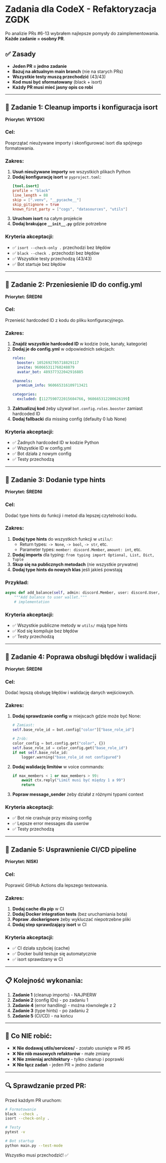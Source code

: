 # Zadania dla CodeX - Refaktoryzacja ZGDK

Po analizie PRs #6-13 wybrałem najlepsze pomysły do zaimplementowania. **Każde zadanie = osobny PR**.

## ✅ Zasady
- **Jeden PR = jedno zadanie**
- **Bazuj na aktualnym main branch** (nie na starych PRs)
- **Wszystkie testy muszą przechodzić** (43/43)
- **Kod musi być sformatowany** (black + isort)
- **Każdy PR musi mieć jasny opis co robi**

---

## 🎯 Zadanie 1: Cleanup imports i konfiguracja isort
**Priorytet: WYSOKI**

### Cel:
Posprzątać nieużywane importy i skonfigurować isort dla spójnego formatowania.

### Zakres:
1. **Usuń nieużywane importy** we wszystkich plikach Python
2. **Dodaj konfigurację isort** w `pyproject.toml`:
   ```toml
   [tool.isort]
   profile = "black"
   line_length = 88
   skip = [".venv", "__pycache__"]
   skip_gitignore = true
   known_first_party = ["cogs", "datasources", "utils"]
   ```
3. **Uruchom isort** na całym projekcie
4. **Dodaj brakujące `__init__.py`** gdzie potrzebne

### Kryteria akceptacji:
- ✅ `isort --check-only .` przechodzi bez błędów
- ✅ `black --check .` przechodzi bez błędów  
- ✅ Wszystkie testy przechodzą (43/43)
- ✅ Bot startuje bez błędów

---

## 🎯 Zadanie 2: Przeniesienie ID do config.yml
**Priorytet: ŚREDNI**

### Cel:
Przenieść hardcoded ID z kodu do pliku konfiguracyjnego.

### Zakres:
1. **Znajdź wszystkie hardcoded ID** w kodzie (role, kanały, kategorie)
2. **Dodaj je do config.yml** w odpowiednich sekcjach:
   ```yaml
   roles:
     booster: 1052692705718829117
     invite: 960665311760248879
     avatar_bot: 489377322042916885
   
   channels:
     premium_info: 960665316109713421
   
   categories:
     excluded: [1127590722015604766, 960665312200626199]
   ```
3. **Zaktualizuj kod** żeby używał `bot.config.roles.booster` zamiast hardcoded ID
4. **Dodaj fallbacki** dla missing config (defaulty 0 lub None)

### Kryteria akceptacji:
- ✅ Żadnych hardcoded ID w kodzie Python
- ✅ Wszystkie ID w config.yml
- ✅ Bot działa z nowym config
- ✅ Testy przechodzą

---

## 🎯 Zadanie 3: Dodanie type hints
**Priorytet: ŚREDNI**

### Cel:
Dodać type hints do funkcji i metod dla lepszej czytelności kodu.

### Zakres:
1. **Dodaj type hints** do wszystkich funkcji w `utils/`:
   - Return types: `-> None`, `-> bool`, `-> str`, etc.
   - Parameter types: `member: discord.Member`, `amount: int`, etc.
2. **Dodaj imports** dla typing: `from typing import Optional, List, Dict, Tuple`
3. **Skup się na publicznych metodach** (nie wszystkie prywatne)
4. **Dodaj type hints do nowych klas** jeśli jakieś powstają

### Przykład:
```python
async def add_balance(self, admin: discord.Member, user: discord.User, amount: int) -> Tuple[bool, str]:
    """Add balance to user wallet."""
    # implementation
```

### Kryteria akceptacji:
- ✅ Wszystkie publiczne metody w `utils/` mają type hints
- ✅ Kod się kompiluje bez błędów
- ✅ Testy przechodzą

---

## 🎯 Zadanie 4: Poprawa obsługi błędów i walidacji
**Priorytet: ŚREDNI**

### Cel:
Dodać lepszą obsługę błędów i walidację danych wejściowych.

### Zakres:
1. **Dodaj sprawdzanie config** w miejscach gdzie może być None:
   ```python
   # Zamiast:
   self.base_role_id = bot.config["color"]["base_role_id"]
   
   # Zrób:
   color_config = bot.config.get("color", {})
   self.base_role_id = color_config.get("base_role_id")
   if not self.base_role_id:
       logger.warning("base_role_id not configured")
   ```

2. **Dodaj walidację limitów** w voice commands:
   ```python
   if max_members < 1 or max_members > 99:
       await ctx.reply("Limit musi być między 1 a 99")
       return
   ```

3. **Popraw message_sender** żeby działał z różnymi typami context

### Kryteria akceptacji:
- ✅ Bot nie crashuje przy missing config
- ✅ Lepsze error messages dla userów
- ✅ Testy przechodzą

---

## 🎯 Zadanie 5: Usprawnienie CI/CD pipeline
**Priorytet: NISKI**

### Cel:
Poprawić GitHub Actions dla lepszego testowania.

### Zakres:
1. **Dodaj cache dla pip** w CI
2. **Dodaj Docker integration tests** (bez uruchamiania bota)
3. **Popraw .dockerignore** żeby wykluczać niepotrzebne pliki
4. **Dodaj step sprawdzający isort** w CI

### Kryteria akceptacji:
- ✅ CI działa szybciej (cache)
- ✅ Docker build testuje się automatycznie
- ✅ isort sprawdzany w CI

---

## 📋 Kolejność wykonania:

1. **Zadanie 1** (cleanup imports) - NAJPIERW
2. **Zadanie 2** (config IDs) - po zadaniu 1
3. **Zadanie 4** (error handling) - można równolegle z 2
4. **Zadanie 3** (type hints) - po zadaniu 2
5. **Zadanie 5** (CI/CD) - na końcu

---

## 🚫 Co NIE robić:

- ❌ **Nie dodawaj utils/services/** - zostało usunięte w PR #5
- ❌ **Nie rób masowych refaktorów** - małe zmiany
- ❌ **Nie zmieniaj architektury** - tylko cleanup i poprawki
- ❌ **Nie łącz zadań** - jeden PR = jedno zadanie

---

## 🔍 Sprawdzanie przed PR:

Przed każdym PR uruchom:
```bash
# Formatowanie
black --check .
isort --check-only .

# Testy
pytest -v

# Bot startup
python main.py --test-mode
```

Wszystko musi przechodzić! ✅ 
